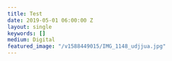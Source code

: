 ```yaml
---
title: Test
date: 2019-05-01 06:00:00 Z
layout: single
keywords: []
medium: Digital
featured_image: "/v1588449015/IMG_1148_udjjua.jpg"
---
```


